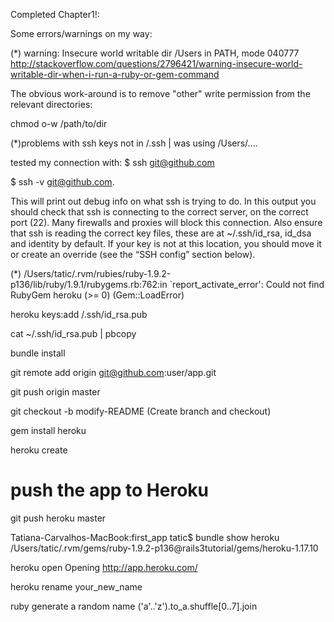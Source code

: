 Completed Chapter1!:

Some errors/warnings on my way:

(*) warning: Insecure world writable dir /Users in PATH, mode 040777
http://stackoverflow.com/questions/2796421/warning-insecure-world-writable-dir-when-i-run-a-ruby-or-gem-command

The obvious work-around is to remove "other" write permission from the relevant directories:
 
chmod o-w /path/to/dir

(*)problems with ssh keys not in /.ssh | was using /Users/....

tested my connection with:
$ ssh git@github.com

$ ssh -v git@github.com. 

This will print out debug info on what ssh is trying to do. 
In this output you should check that ssh is connecting to the correct server, 
on the correct port (22). 
Many firewalls and proxies will block this connection. 
Also ensure that ssh is reading the correct key files, 
these are at ~/.ssh/id_rsa, id_dsa and identity by default. 
If your key is not at this location, you should move it or create an override 
(see the “SSH config” section below).

(*)
/Users/tatic/.rvm/rubies/ruby-1.9.2-p136/lib/ruby/1.9.1/rubygems.rb:762:in `report_activate_error': 
Could not find RubyGem heroku (>= 0) (Gem::LoadError)

heroku keys:add /.ssh/id_rsa.pub

cat ~/.ssh/id_rsa.pub | pbcopy


bundle install

git remote add origin git@github.com:user/app.git

git push origin master

git checkout -b modify-README (Create branch and checkout)

gem install heroku

heroku create

# push the app to Heroku
git push heroku master

Tatiana-Carvalhos-MacBook:first_app tatic$ bundle show heroku
/Users/tatic/.rvm/gems/ruby-1.9.2-p136@rails3tutorial/gems/heroku-1.17.10

heroku open
Opening http://app.heroku.com/

heroku rename your_new_name

ruby generate a random name
('a'..'z').to_a.shuffle[0..7].join









